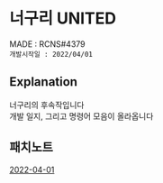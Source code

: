 # 너구리 UNITED
MADE : RCNS#4379<br/>
`개발시작일 : 2022/04/01`


## Explanation
너구리의 후속작입니다<br/>
개발 일지, 그리고 명령어 모음이 올라옵니다

## 패치노트
[2022-04-01](https://github.com/raccoonsman/-UNITED/blob/main/%ED%8C%A8%EC%B9%98%EB%85%B8%ED%8A%B8/2022-01-01.md)
